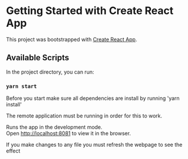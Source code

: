 # Getting Started with Create React App

This project was bootstrapped with [Create React App](https://github.com/facebook/create-react-app).

## Available Scripts

In the project directory, you can run:

### `yarn start`

Before you start make sure all dependencies are install by running 'yarn install'

The remote application must be running in order for this to work.

Runs the app in the development mode.\
Open [http://localhost:8081](http://localhost:8081) to view it in the browser.

If you make changes to any file you must refresh the webpage to see the effect
